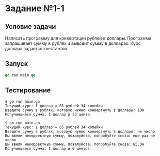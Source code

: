# Задание №1-1

## Условие задачи

Написать программу для конвертации рублей в доллары.
Программа запрашивает сумму в рублях и выводит сумму в долларах.
Курс доллара задается константой.

## Запуск

```go
go run main.go
```

## Тестирование

```shell
$ go run main.go
Текущий курс: 1 доллар = 65 рублей 34 копейки
Введите сумму в рублях, которую нужно конвертнуть в доллары: 100
Получившиеся сумма: 1 доллар и 53 цента
```

```shell
$ go run main.go
Текущий курс: 1 доллар = 65 рублей 34 копейки
Введите сумму в рублях, которую нужно конвертнуть в доллары: не число
Вы ввели некорректную сумму, пожалуйста, попробуйте снова: еще раз не число
Вы ввели некорректную сумму, пожалуйста, попробуйте снова: 65.34
Получившиеся сумма: 1 доллар и 0 центов
```
